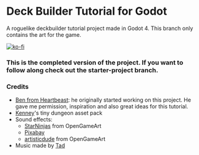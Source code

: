 # Deck Builder Tutorial for Godot
A roguelike deckbuilder tutorial project made in Godot 4.
This branch only contains the art for the game.

[![ko-fi](https://ko-fi.com/img/githubbutton_sm.svg)](https://ko-fi.com/M4M0RXV24)

### This is the completed version of the project. If you want to follow along check out the starter-project branch.

### Credits
- [Ben from Heartbeast](https://www.youtube.com/@uheartbeast): he originally started working on this project. He gave me permission, inspiration and also great ideas for this tutorial.
- [Kenney](https://kenney.nl)'s tiny dungeon asset pack
- Sound effects:
  - [StarNinjas](https://opengameart.org/users/starninjas) from OpenGameArt 
  - [Pixabay](https://pixabay.com/sound-effects/shield-guard-6963/) 
  - [artisticdude](https://opengameart.org/users/artisticdude) from OpenGameArt
- Music made by [Tad](https://www.youtube.com/c/Tadon)
